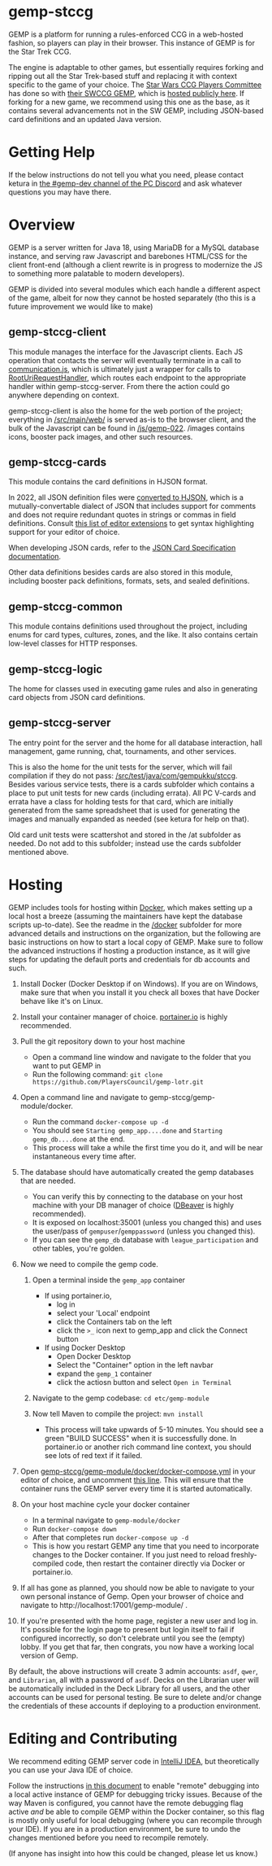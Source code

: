 # gemp-stccg
GEMP is a platform for running a rules-enforced CCG in a web-hosted fashion, so players can play in their browser.  This instance of GEMP is for the Star Trek CCG.

The engine is adaptable to other games, but essentially requires forking and ripping out all the Star Trek-based stuff and replacing it with context specific to the game of your choice.  The [Star Wars CCG Players Committee](https://www.starwarsccg.org/) has done so with [their SWCCG GEMP](https://github.com/PlayersCommittee/gemp-swccg-public), which is [hosted publicly here](https://www.starwarsccg.org/).  If forking for a new game, we recommend using this one as the base, as it contains several advancements not in the SW GEMP, including JSON-based card definitions and an updated Java version.

# Getting Help

If the below instructions do not tell you what you need, please contact ketura in [the #gemp-dev channel of the PC Discord](https://lotrtcgpc.net/discord) and ask whatever questions you may have there.


# Overview

GEMP is a server written for Java 18, using MariaDB for a MySQL database instance, and serving raw Javascript and barebones HTML/CSS for the client front-end (although a client rewrite is in progress to modernize the JS to something more palatable to modern developers).  

GEMP is divided into several modules which each handle a different aspect of the game, albeit for now they cannot be hosted separately (tho this is a future improvement we would like to make)

## gemp-stccg-client
This module manages the interface for the Javascript clients.  Each JS operation that contacts the server will eventually terminate in a call to [communication.js](./gemp-module/gemp-stccg-client/src/main/web/js/gemp-022/communication.js), which is ultimately just a wrapper for calls to [RootUriRequestHandler](./gemp-module/gemp-stccg-server/src/main/java/com/gempukku/stccg/async/handler/RootUriRequestHandler.java), which routes each endpoint to the appropriate handler within gemp-stccg-server.  From there the action could go anywhere depending on context.

gemp-stccg-client is also the home for the web portion of the project; everything in [/src/main/web/](./gemp-module/gemp-stccg-client/src/main/web) is served as-is to the browser client, and the bulk of the Javascript can be found in [/js/gemp-022](./gemp-module/gemp-stccg-client/src/main/web/js/gemp-022).  /images contains icons, booster pack images, and other such resources.

## gemp-stccg-cards

This module contains the card definitions in HJSON format.  

In 2022, all JSON definition files were [converted to HJSON](https://hjson.github.io/), which is a mutually-convertable dialect of JSON that includes support for comments and does not require redundant quotes in strings or commas in field definitions.  Consult [this list of editor extensions](https://hjson.github.io/users.html) to get syntax highlighting support for your editor of choice.

When developing JSON cards, refer to the [JSON Card Specification documentation](https://docs.google.com/document/d/1s26gfFIx6olaXD8ZY1se6dymssvF-Ty6xXpJsFy_dvc/edit#heading=h.nwylf3kc6aef).

Other data definitions besides cards are also stored in this module, including booster pack definitions, formats, sets, and sealed definitions.


## gemp-stccg-common

This module contains definitions used throughout the project, including enums for card types, cultures, zones, and the like.  It also contains certain low-level classes for HTTP responses.


## gemp-stccg-logic

The home for classes used in executing game rules and also in generating card objects from JSON card definitions.


## gemp-stccg-server

The entry point for the server and the home for all database interaction, hall management, game running, chat, tournaments, and other services.  

This is also the home for the unit tests for the server, which will fail compilation if they do not pass: [/src/test/java/com/gempukku/stccg](gemp-module/gemp-stccg-server/src/test/java/com/gempukku/stccg).  Besides various service tests, there is a cards subfolder which contains a place to put unit tests for new cards (including errata).  All PC V-cards and errata have a class for holding tests for that card, which are initially generated from the same spreadsheet that is used for generating the images and manually expanded as needed (see ketura for help on that). 

Old card unit tests were scattershot and stored in the /at subfolder as needed.  Do not add to this subfolder; instead use the cards subfolder mentioned above.


# Hosting

GEMP includes tools for hosting within [Docker](https://docker-curriculum.com/), which makes setting up a local host a breeze (assuming the maintainers have kept the database scripts up-to-date).  See the readme in the [/docker](/gemp-module/docker) subfolder for more advanced details and instructions on the organization, but the following are basic instructions on how to start a local copy of GEMP.  Make sure to follow the advanced instructions if hosting a production instance, as it will give steps for updating the default ports and credentials for db accounts and such.

1. Install Docker (Docker Desktop if on Windows).  If you are on Windows, make sure that when you install it you check all boxes that have Docker behave like it's on Linux. 

2. Install your container manager of choice.  [portainer.io](https://www.portainer.io/) is highly recommended.

3. Pull the git repository down to your host machine
    * Open a command line window and navigate to the folder that you want to put GEMP in
    * Run the following command: `git clone https://github.com/PlayersCouncil/gemp-lotr.git`

4. Open a command line and navigate to gemp-stccg/gemp-module/docker.  
    * Run the command `docker-compose up -d`
    * You should see `Starting gemp_app....done` and `Starting gemp_db....done` at the end.  
    * This process will take a while the first time you do it, and will be near instantaneous every time after.

5. The database should have automatically created the gemp databases that are needed.  
    * You can verify this by connecting to the database on your host machine with your DB manager of choice ([DBeaver](https://dbeaver.io/) is highly recommended).  
    * It is exposed on localhost:35001 (unless you changed this) and uses the user/pass of `gempuser`/`gemppassword` (unless you changed this).  
    * If you can see the `gemp_db` database with `league_participation` and other tables, you're golden.  

6. Now we need to compile the gemp code.  
    1. Open a terminal inside the `gemp_app` container
        * If using portainer.io, 
            * log in
            * select your 'Local' endpoint
            * click the Containers tab on the left
            * click the `>_` icon next to gemp_app and click the Connect button
        * If using Docker Desktop
            * Open Docker Desktop
            * Select the "Container" option in the left navbar
            * expand the `gemp_1` container
            * click the actiosn button and select `Open in Terminal`

    2. Navigate to the gemp codebase: `cd etc/gemp-module`

    3. Now tell Maven to compile the project: `mvn install`
        * This process will take upwards of 5-10 minutes.  You should see a green "BUILD SUCCESS" when it is successfully done.  In portainer.io or another rich command line context, you should see lots of red text if it failed.

7. Open [gemp-stccg/gemp-module/docker/docker-compose.yml](gemp-module/docker/docker-compose.yml) in your editor of choice, and uncomment [this line](https://github.com/PlayersCouncil/gemp-lotr/blob/master/gemp-lotr/docker/docker-compose.yml#L52).  This will ensure that the container runs the GEMP server every time it is started automatically.

8. On your host machine cycle your docker container
    * In a terminal navigate to `gemp-module/docker`
    * Run `docker-compose down`
    * After that completes run `docker-compose up -d`	
    * This is how you restart GEMP any time that you need to incorporate changes to the Docker container.  If you just need to reload freshly-compiled code, then restart the container directly via Docker or portainer.io.
	
9. If all has gone as planned, you should now be able to navigate to your own personal instance of Gemp.  Open your browser of choice and navigate to http://localhost:17001/gemp-module/ . 

10. If you're presented with the home page, register a new user and log in. It's possible for the login page to present but login itself to fail if configured incorrectly, so don't celebrate until you see the (empty) lobby.  If you get that far, then congrats, you now have a working local version of Gemp.
  
  
By default, the above instructions will create 3 admin accounts: `asdf`, `qwer`, and `Librarian`, all with a password of `asdf`.  Decks on the Librarian user will be automatically included in the Deck Library for all users, and the other accounts can be used for personal testing.  Be sure to delete and/or change the credentials of these accounts if deploying to a production environment.


# Editing and Contributing

We recommend editing GEMP server code in [IntelliJ IDEA](https://www.jetbrains.com/idea/), but theoretically you can use your Java IDE of choice.  

Follow the instructions [in this document](https://docs.google.com/document/d/1mKAm9jCAttcU_M6yWCsjU33Hg98FmhWPchEa5fCG-fs/edit) to enable "remote" debugging into a local active instance of GEMP for debugging tricky issues.  Because of the way Maven is configured, you cannot have the remote debugging flag active *and* be able to compile GEMP within the Docker container, so this flag is mostly only useful for local debugging (where you can recompile through your IDE).  If you are in a production environment, be sure to undo the changes mentioned before you need to recompile remotely.

(If anyone has insight into how this could be changed, please let us know.)



